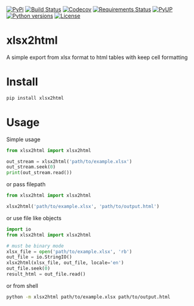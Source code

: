 [![PyPi](https://img.shields.io/pypi/v/xlsx2html.svg)](https://pypi.python.org/pypi/xlsx2html)
[![Build Status](https://travis-ci.org/Apkawa/xlsx2html.svg?branch=master)](https://travis-ci.org/Apkawa/xlsx2html)
[![Codecov](https://codecov.io/gh/Apkawa/xlsx2html/branch/master/graph/badge.svg)](https://codecov.io/gh/Apkawa/xlsx2html)
[![Requirements Status](https://requires.io/github/Apkawa/xlsx2html/requirements.svg?branch=master)](https://requires.io/github/Apkawa/xlsx2html/requirements/?branch=master)
[![PyUP](https://pyup.io/repos/github/Apkawa/xlsx2html/shield.svg)](https://pyup.io/repos/github/Apkawa/xlsx2html)
[![Python versions](https://img.shields.io/pypi/pyversions/xlsx2html.svg)]()
[![License](https://img.shields.io/badge/license-MIT-blue.svg)](LICENSE)

# xlsx2html

A simple export from xlsx format to html tables with keep cell formatting


# Install

```bash
pip install xlsx2html
```


# Usage
Simple usage
```python
from xlsx2html import xlsx2html

out_stream = xlsx2html('path/to/example.xlsx')
out_stream.seek(0)
print(out_stream.read())

```

or pass filepath
```python
from xlsx2html import xlsx2html

xlsx2html('path/to/example.xlsx', 'path/to/output.html')
```
or use file like objects

```python
import io
from xlsx2html import xlsx2html

# must be binary mode
xlsx_file = open('path/to/example.xlsx', 'rb')
out_file = io.StringIO()
xlsx2html(xlsx_file, out_file, locale='en')
out_file.seek(0)
result_html = out_file.read()
```

or from shell

```bash
python -m xlsx2html path/to/example.xlsx path/to/output.html
```

